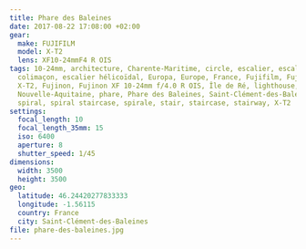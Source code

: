 ```yaml
---
title: Phare des Baleines
date: 2017-08-22 17:08:00 +02:00
gear:
  make: FUJIFILM
  model: X-T2
  lens: XF10-24mmF4 R OIS
tags: 10-24mm, architecture, Charente-Maritime, circle, escalier, escalier en
  colimaçon, escalier hélicoïdal, Europa, Europe, France, Fujifilm, Fujifilm
  X-T2, Fujinon, Fujinon XF 10-24mm f/4.0 R OIS, Île de Ré, lighthouse,
  Nouvelle-Aquitaine, phare, Phare des Baleines, Saint-Clément-des-Baleines,
  spiral, spiral staircase, spirale, stair, staircase, stairway, X-T2
settings:
  focal_length: 10
  focal_length_35mm: 15
  iso: 6400
  aperture: 8
  shutter_speed: 1/45
dimensions:
  width: 3500
  height: 3500
geo:
  latitude: 46.24420277833333
  longitude: -1.56115
  country: France
  city: Saint-Clément-des-Baleines
file: phare-des-baleines.jpg
---
```



